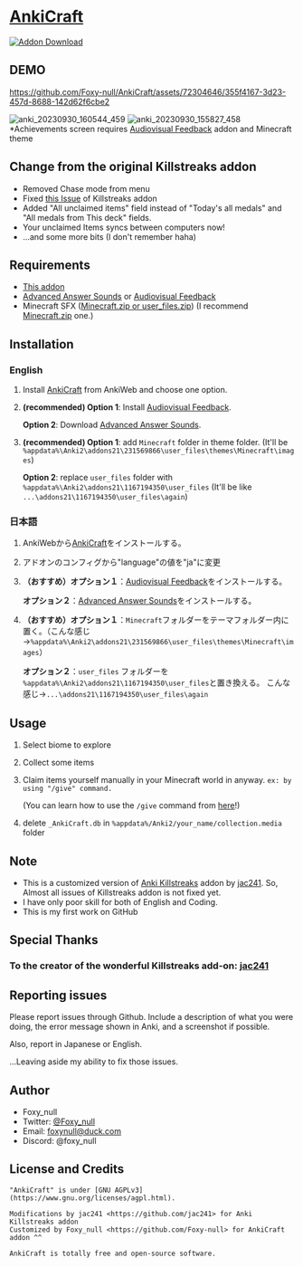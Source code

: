 # [AnkiCraft](https://ankiweb.net/shared/info/368161874)
[![Addon Download](https://github-production-user-asset-6210df.s3.amazonaws.com/72304646/263796774-b60e19fa-60b3-456e-9d82-a261fe0af1b8.png)](https://ankiweb.net/shared/info/368161874)
## DEMO

https://github.com/Foxy-null/AnkiCraft/assets/72304646/355f4167-3d23-457d-8688-142d62f6cbe2
<div style="text-align: center;"></div>

![anki_20230930_160544_459](https://github.com/Foxy-null/AnkiCraft/assets/72304646/ac31a2c4-ff8b-46ed-b736-7b12bea6aea6)
![anki_20230930_155827_458](https://github.com/Foxy-null/AnkiCraft/assets/72304646/8034b639-5cf9-4715-a5bd-e2b3c6d3997d)
*Achievements screen requires [Audiovisual Feedback](https://ankiweb.net/shared/info/231569866) addon and Minecraft theme

## Change from the original Killstreaks addon
 
 - Removed Chase mode from menu
 - Fixed [this Issue](https://github.com/jac241/anki_killstreaks/issues/46) of Killstreaks addon
 - Added "All unclaimed items" field instead of "Today's all medals" and "All medals from This deck" fields.
 - Your unclaimed Items syncs between computers now!
 - ...and some more bits (I don't remember haha)

## Requirements
 - [This addon](https://ankiweb.net/shared/info/368161874)
 - [Advanced Answer Sounds](https://ankiweb.net/shared/info/1167194350) or [Audiovisual Feedback](https://ankiweb.net/shared/info/231569866)
 - Minecraft SFX ([Minecraft.zip or user_files.zip](https://github.com/Foxy-null/AnkiCraft/releases))
  (I recommend [Minecraft.zip](https://github.com/Foxy-null/AnkiCraft/releases) one.)


## Installation
 
### English
1. Install [AnkiCraft](https://ankiweb.net/shared/info/368161874) from AnkiWeb and choose one option.

2. **(recommended) Option 1**: Install [Audiovisual Feedback](https://ankiweb.net/shared/info/231569866).

    **Option 2**: Download [Advanced Answer Sounds](https://ankiweb.net/shared/info/1167194350).

3. **(recommended) Option 1**: add `Minecraft` folder in theme folder. (It'll be `%appdata%\Anki2\addons21\231569866\user_files\themes\Minecraft\images`)

    **Option 2**: replace `user_files` folder with `%appdata%\Anki2\addons21\1167194350\user_files` (It'll be like `...\addons21\1167194350\user_files\again`)

### 日本語
1. AnkiWebから[AnkiCraft](https://ankiweb.net/shared/info/368161874)をインストールする。
2. アドオンのコンフィグから"language"の値を"ja"に変更
3. **（おすすめ）オプション１**：[Audiovisual Feedback](https://ankiweb.net/shared/info/231569866)をインストールする。
   
    **オプション２**：[Advanced Answer Sounds](https://ankiweb.net/shared/info/1167194350)をインストールする。
5. **（おすすめ）オプション１**：`Minecraft`フォルダーをテーマフォルダー内に置く。（こんな感じ→`%appdata%\Anki2\addons21\231569866\user_files\themes\Minecraft\images`）

    **オプション２**：`user_files` フォルダーを `%appdata%\Anki2\addons21\1167194350\user_files`と置き換える。
こんな感じ→`...\addons21\1167194350\user_files\again`
 
## Usage

1. Select biome to explore
2. Collect some items
3. Claim items yourself manually in your Minecraft world in anyway.
    `ex: by using "/give" command.`
   
   (You can learn how to use the `/give` command from [here](https://minecraft.fandom.com/wiki/Commands/give)!)
5. delete `_AnkiCraft.db` in `%appdata%/Anki2/your_name/collection.media` folder
 
## Note
 
 - This is a customized version of [Anki Killstreaks](https://ankiweb.net/shared/info/579111794) addon by [jac241](https://github.com/jac241).
    So, Almost all issues of Killstreaks addon is not fixed yet.
 - I have only poor skill for both of English and Coding.
 - This is my first work on GitHub

## Special Thanks
### To the creator of the wonderful Killstreaks add-on: [jac241](https://github.com/jac241)

## Reporting issues

Please report issues through Github. Include a description of what you were doing, the error message shown in Anki, and a screenshot if possible.

Also, report in Japanese or English.

...Leaving aside my ability to fix those issues.


## Author
 
 - Foxy_null
 - Twitter: [@Foxy_null](https://twitter.com/foxy_null)
 - Email: foxynull@duck.com
 - Discord: @foxy_null
 
## License and Credits
 
    "AnkiCraft" is under [GNU AGPLv3](https://www.gnu.org/licenses/agpl.html).

    Modifications by jac241 <https://github.com/jac241> for Anki Killstreaks addon
    Customized by Foxy_null <https://github.com/Foxy-null> for AnkiCraft addon ^^

    AnkiCraft is totally free and open-source software.

